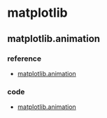 # matplotlib

## matplotlib.animation

### reference

- [matplotlib.animation](https://matplotlib.org/3.1.1/api/animation_api.html)

### code

- [matplotlib.animation](https://github.com/gaoxinge/something/tree/master/matplotlib/matplotlib.animation)